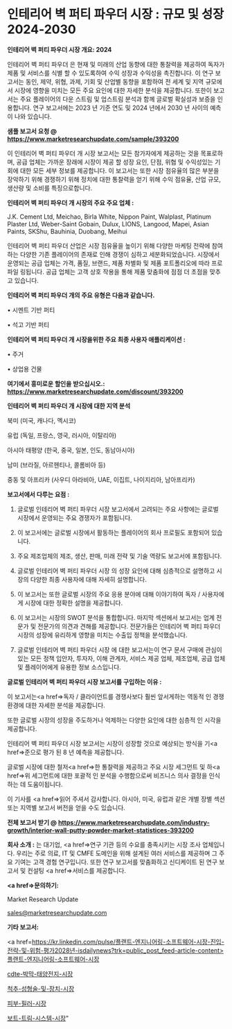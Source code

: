 # 인테리어 벽 퍼티 파우더 시장 : 규모 및 성장 2024-2030

<strong>인테리어 벽 퍼티 파우더 시장 개요: 2024</strong>

인테리어 벽 퍼티 파우더 은 현재 및 미래의 산업 동향에 대한 통찰력을 제공하여 독자가 제품 및 서비스를 식별 할 수 있도록하여 수익 성장과 수익성을 촉진합니다. 이 연구 보고서는 동인, 제약, 위협, 과제, 기회 및 산업별 동향을 포함하여 전 세계 및 지역 규모에서 시장에 영향을 미치는 모든 주요 요인에 대한 자세한 분석을 제공합니다. 또한이 보고서는 주요 플레이어의 다운 스트림 및 업스트림 분석과 함께 글로벌 확실성과 보증을 인용합니다. 연구 보고서에는 2023 년 기준 연도 및 2024 년에서 2030 년 사이의 예측이 나와 있습니다.



<strong>샘플 보고서 요청 @ <a href=https://www.marketresearchupdate.com/sample/393200>https://www.marketresearchupdate.com/sample/393200</a></strong>

이 인테리어 벽 퍼티 파우더 개 시장 보고서는 모든 참가자에게 제공하는 것을 목표로하며, 공급 업체는 가까운 장래에 시장이 제공 할 성장 요인, 단점, 위협 및 수익성있는 기회에 대한 모든 세부 정보를 제공합니다. 이 보고서는 또한 시장 점유율의 많은 부분을 장악하기 위해 경쟁하기 위해 정치에 대한 통찰력을 얻기 위해 수익 점유율, 산업 규모, 생산량 및 소비를 특징으로합니다.



<strong>인테리어 벽 퍼티 파우더 개 시장의 주요 주요 업체 :</strong>

J.K. Cement Ltd, Meichao, Birla White, Nippon Paint, Walplast, Platinum Plaster Ltd, Weber-Saint Gobain, Dulux, LIONS, Langood, Mapei, Asian Paints, SKShu, Bauhinia, Duobang, Meihui

인테리어 벽 퍼티 파우더 산업은 시장 점유율을 높이기 위해 다양한 마케팅 전략에 참여하는 다양한 기존 플레이어의 존재로 인해 경쟁이 심하고 세분화되었습니다. 시장에서 운영되는 공급 업체는 가격, 품질, 브랜드, 제품 차별화 및 제품 포트폴리오에 따라 프로파일 링됩니다. 공급 업체는 고객 상호 작용을 통해 제품 맞춤화에 점점 더 초점을 맞추고 있습니다.



<strong>인테리어 벽 퍼티 파우더 개의 주요 유형은 다음과 같습니다.</strong>

• 시멘트 기반 퍼티

• 석고 기반 퍼티



<strong>인테리어 벽 퍼티 파우더 개 시장을위한 주요 최종 사용자 애플리케이션 :</strong>

• 주거

• 상업용 건물



<strong>여기에서 흥미로운 할인을 받으십시오.: <a href=https://www.marketresearchupdate.com/discount/393200>https://www.marketresearchupdate.com/discount/393200</a></strong>



<strong>인테리어 벽 퍼티 파우더 개 시장에 대한 지역 분석</strong>

북미 (미국, 캐나다, 멕시코)

유럽 (독일, 프랑스, 영국, 러시아, 이탈리아)

아시아 태평양 (한국, 중국, 일본, 인도, 동남아시아)

남미 (브라질, 아르헨티나, 콜롬비아 등)

중동 및 아프리카 (사우디 아라비아, UAE, 이집트, 나이지리아, 남아프리카)



<strong>보고서에서 다루는 요점 :</strong>

1. 글로벌 인테리어 벽 퍼티 파우더 시장 보고서에서 고려되는 주요 사항에는 글로벌 시장에서 운영되는 주요 경쟁자가 포함됩니다.

2. 이 보고서에는 글로벌 시장에서 활동하는 플레이어의 회사 프로필도 포함되어 있습니다.

3. 주요 제조업체의 제조, 생산, 판매, 미래 전략 및 기술 역량도 보고서에 포함됩니다.

4. 글로벌 인테리어 벽 퍼티 파우더 시장 의 성장 요인에 대해 심층적으로 설명하고 시장의 다양한 최종 사용자에 대해 자세히 설명합니다.

5. 이 보고서는 또한 글로벌 시장의 주요 응용 분야에 대해 이야기하여 독자 / 사용자에게 시장에 대한 정확한 설명을 제공합니다.

6. 이 보고서는 시장의 SWOT 분석을 통합합니다. 마지막 섹션에서 보고서는 업계 전문가 및 전문가의 의견과 견해를 제공합니다. 전문가들은 인테리어 벽 퍼티 파우더 시장의 성장에 유리하게 영향을 미치는 수출입 정책을 분석했습니다.

7. 글로벌 인테리어 벽 퍼티 파우더 시장 에 대한 보고서는이 연구 문서 구매에 관심이있는 모든 정책 입안자, 투자자, 이해 관계자, 서비스 제공 업체, 제조업체, 공급 업체 및 플레이어에게 유용한 정보 소스입니다.



<strong>글로벌 인테리어 벽 퍼티 파우더 시장 보고서를 구입하는 이유 :</strong>

이 보고서는<a href=>독자 / 클</a>라이언트를 경쟁사보다 훨씬 앞서게하는 역동적 인 경쟁 환경에 대한 자세한 분석을 제공합니다.

또한 글로벌 시장의 성장을 주도하거나 억제하는 다양한 요인에 대한 심층적 인 시각을 제공합니다.

인테리어 벽 퍼티 파우더 시장 보고서는 시장이 성장할 것으로 예상되는 방식을 기<a href=>준으로</a> 평가 된 8 년 예측을 제공합니다.

글로벌 시장에 대한 철저<a href=>한 통찰력</a>을 제공하고 주요 시장 세그먼트 및 하<a href=>위 세그</a>먼트에 대한 포괄적 인 분석을 수행함으로써 비즈니스 의사 결정을 인식하는 데 도움이됩니다.

이 기사를 <a href=>읽어 주</a>셔서 감사합니다. 아시아, 미국, 유럽과 같은 개별 장별 섹션 또는 지역별 보고서 버전을 얻을 수도 있습니다.



<strong>전체 보고서 받기 @ <a href=https://www.marketresearchupdate.com/industry-growth/interior-wall-putty-powder-market-statistices-393200>https://www.marketresearchupdate.com/industry-growth/interior-wall-putty-powder-market-statistices-393200</a></strong>



<strong>회사 소개 :</strong>
는 대기업, <a href=>연구 기</a>관 등의 수요를 충족시키는 시장 조사 업체입니다. 우리는 주로 의료, IT 및 CMFE 도메인을 위해 설계된 여러 서비스를 제공하며 그 주요 기여는 고객 경험 연구입니다. 또한 연구 보고서를 맞춤화하고 신디케이트 된 연구 보고서 및 컨설팅 <a href=>서비</a>스를 제공합니다.



<strong><a href=>문의하기:</a></strong>

Market Research Update

sales@marketresearchupdate.com



<strong>기타 보고서:</strong>

<a href=https://kr.linkedin.com/pulse/플랜트-엔지니어링-소프트웨어-시장-진입-전략-및-위험-평가2028년-isdailynews?trk=public_post_feed-article-content>플랜트-엔지니어링-소프트웨어-시장</a>

<a href=https://www.linkedin.com/pulse/cdte-박막-태양전지-시장-현재-및-미래-성장-2029-consumer-connection-chronicles-24-/>cdte-박막-태양전지-시장</a>

<a href=https://www.linkedin.com/pulse/척추-성형술-및-장치-시장-규모-성장-2023-consumer-connection-compendium-ana-wd4bf/>척추-성형술-및-장치-시장</a>

<a href=https://www.linkedin.com/pulse/피부-필러-시장-동향-및-성장-전망-consumer-connection-chronicles-24--ucdpf/>피부-필러-시장</a>

<a href=https://www.linkedin.com/pulse/보트-트림-시스템-시장-진입-전략-및-위험-평가2030년-survey-savvy-insights-360-analysis-j9z6f/>보트-트림-시스템-시장</a>"
